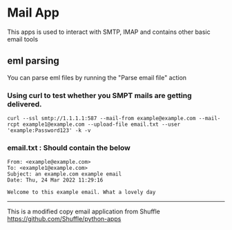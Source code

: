 # Mail App
This apps is used to interact with SMTP, IMAP and contains other basic email tools

## eml parsing
You can parse eml files by running the "Parse email file" action

### Using curl to test whether you SMPT mails are getting delivered.
``` 
curl --ssl smtp://1.1.1.1:587 --mail-from example@example.com --mail-rcpt example1@example.com --upload-file email.txt --user 'example:Password123' -k -v
```

### email.txt : Should contain the below
```
From: <example@example.com>
To: <example1@example.com>
Subject: an example.com example email
Date: Thu, 24 Mar 2022 11:29:16

Welcome to this example email. What a lovely day
```
----------

This is a modified copy email application from Shuffle
https://github.com/Shuffle/python-apps

